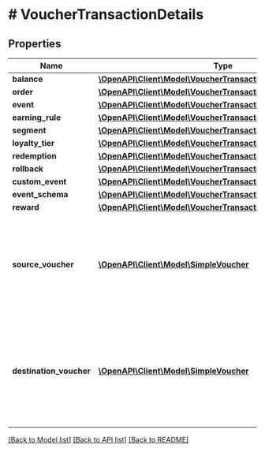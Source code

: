 # # VoucherTransactionDetails

## Properties

Name | Type | Description | Notes
------------ | ------------- | ------------- | -------------
**balance** | [**\OpenAPI\Client\Model\VoucherTransactionDetailsBalance**](VoucherTransactionDetailsBalance.md) |  | [optional]
**order** | [**\OpenAPI\Client\Model\VoucherTransactionDetailsOrder**](VoucherTransactionDetailsOrder.md) |  | [optional]
**event** | [**\OpenAPI\Client\Model\VoucherTransactionDetailsEvent**](VoucherTransactionDetailsEvent.md) |  | [optional]
**earning_rule** | [**\OpenAPI\Client\Model\VoucherTransactionDetailsEarningRule**](VoucherTransactionDetailsEarningRule.md) |  | [optional]
**segment** | [**\OpenAPI\Client\Model\VoucherTransactionDetailsSegment**](VoucherTransactionDetailsSegment.md) |  | [optional]
**loyalty_tier** | [**\OpenAPI\Client\Model\VoucherTransactionDetailsLoyaltyTier**](VoucherTransactionDetailsLoyaltyTier.md) |  | [optional]
**redemption** | [**\OpenAPI\Client\Model\VoucherTransactionDetailsRedemption**](VoucherTransactionDetailsRedemption.md) |  | [optional]
**rollback** | [**\OpenAPI\Client\Model\VoucherTransactionDetailsRollback**](VoucherTransactionDetailsRollback.md) |  | [optional]
**custom_event** | [**\OpenAPI\Client\Model\VoucherTransactionDetailsCustomEvent**](VoucherTransactionDetailsCustomEvent.md) |  | [optional]
**event_schema** | [**\OpenAPI\Client\Model\VoucherTransactionDetailsEventSchema**](VoucherTransactionDetailsEventSchema.md) |  | [optional]
**reward** | [**\OpenAPI\Client\Model\VoucherTransactionDetailsReward**](VoucherTransactionDetailsReward.md) |  | [optional]
**source_voucher** | [**\OpenAPI\Client\Model\SimpleVoucher**](SimpleVoucher.md) | Contains information on how the balance on the donor loyalty card was affected by the transaction. | [optional]
**destination_voucher** | [**\OpenAPI\Client\Model\SimpleVoucher**](SimpleVoucher.md) | Contains information on how the balance on the receiving loyalty card was affected by the transaction. | [optional]

[[Back to Model list]](../../README.md#models) [[Back to API list]](../../README.md#endpoints) [[Back to README]](../../README.md)
